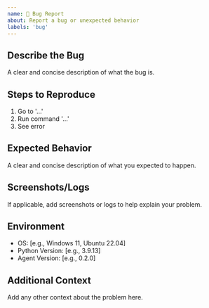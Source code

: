 ```yaml
---
name: 🐛 Bug Report
about: Report a bug or unexpected behavior
labels: 'bug'
---
```


## Describe the Bug
A clear and concise description of what the bug is.

## Steps to Reproduce
1. Go to '...'
2. Run command '...'
3. See error

## Expected Behavior
A clear and concise description of what you expected to happen.

## Screenshots/Logs
If applicable, add screenshots or logs to help explain your problem.

## Environment
- OS: [e.g., Windows 11, Ubuntu 22.04]
- Python Version: [e.g., 3.9.13]
- Agent Version: [e.g., 0.2.0]

## Additional Context
Add any other context about the problem here.
